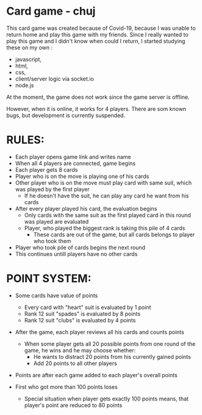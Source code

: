 # Card game - chuj

This card game was created because of Covid-19, because I was unable to return home and play this game with my friends. 
Since I really wanted to play this game and I didn't know when could I return, I started studying these on my own :
- javascript,
- html,
- css,
- client/server logic via socket.io
- node.js

At the moment, the game does not work since the game server is offline.

However, when it is online, it works for 4 players. There are som known bugs, but development is currently suspended.

# RULES:
- Each player opens game link and writes name
- When all 4 players are connected, game begins
- Each player gets 8 cards
- Player who is on the move is playing one of his cards
- Other player who is on the move must play card with same suit, which was played by the first player
    - If he doesn't have the suit, he can play any card he want from his cards
- After every player played his card, the evaluation begins
    - Only cards with the same suit as the first played card in this round was played are evaluated
    - Player, who played the biggest rank is taking this pile of 4 cards
        - These cards are out of the game, but all cards belongs to player who took them
- Player who took pile of cards begins the next round
- This continues untill players have no other cards

# POINT SYSTEM:
- Some cards have value of points
    - Every card with "heart" suit is evaluated by 1 point
    - Rank 12 suit "spades" is evaluated by 8 points
    - Rank 12 suit "clubs" is evaluated by 4 points

- After the game, each player reviews all his cards and counts points
    - When some player gets all 20 possible points from one round of the game, he wins and he may choose whether:
        - He wants to distract 20 points from his currently gained points
        - Add 20 points to all other players
- Points are after each game added to each player's overall points
- First who got more than 100 points loses
    - Special situation when player gets exactly 100 points means, that player's point are reduced to 80 points
